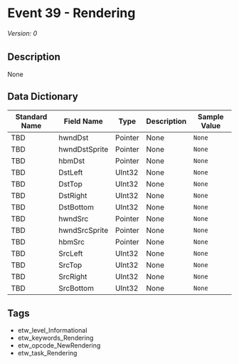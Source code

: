 # Event 39 - Rendering
###### Version: 0

## Description
None

## Data Dictionary
|Standard Name|Field Name|Type|Description|Sample Value|
|---|---|---|---|---|
|TBD|hwndDst|Pointer|None|`None`|
|TBD|hwndDstSprite|Pointer|None|`None`|
|TBD|hbmDst|Pointer|None|`None`|
|TBD|DstLeft|UInt32|None|`None`|
|TBD|DstTop|UInt32|None|`None`|
|TBD|DstRight|UInt32|None|`None`|
|TBD|DstBottom|UInt32|None|`None`|
|TBD|hwndSrc|Pointer|None|`None`|
|TBD|hwndSrcSprite|Pointer|None|`None`|
|TBD|hbmSrc|Pointer|None|`None`|
|TBD|SrcLeft|UInt32|None|`None`|
|TBD|SrcTop|UInt32|None|`None`|
|TBD|SrcRight|UInt32|None|`None`|
|TBD|SrcBottom|UInt32|None|`None`|

## Tags
* etw_level_Informational
* etw_keywords_Rendering
* etw_opcode_NewRendering
* etw_task_Rendering